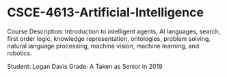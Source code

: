 # CSCE-4613-Artificial-Intelligence
Course Description: Introduction to intelligent agents, AI languages, search, first order logic, knowledge representation, ontologies, problem solving, natural language processing, machine vision, machine learning, and robotics.

Student: Logan Davis
Grade: A
Taken as Senior in 2019
